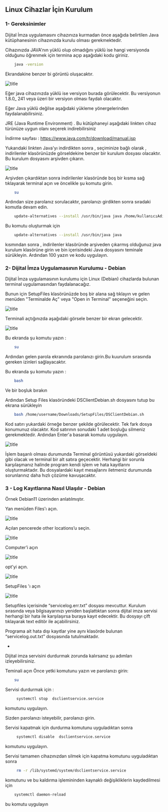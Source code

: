 
## Linux Cihazlar İçin Kurulum

### 1- Gereksinimler

Dijital İmza uygulamasını cihazınıza kurmadan önce aşağıda belirtilen Java kütüphanesinin cihazınızda kurulu olması gerekmektedir.

Cihazınızda JAVA'nın yüklü olup olmadığını yüklü  ise hangi versiyonda olduğunu öğrenmek için termina açıp aşağıdaki kodu giriniz.

```sh 
	java -version
```

Ekrandakine benzer bi görüntü oluşacaktır.

![title](Images/Debian/java-version-check.png)

Eğer java cihazınızda yüklü ise versiyon burada görülecektir. Bu versiyonun 1.8.0_ 241 veya üzeri bir versiyon olması faydalı olacaktır.

Eğer Java yüklü değilse aşağıdaki yükleme yönergelerinden faydalanabilirsiniz.

JRE (Java Runtime Environment) . Bu kütüphaneyi aşağıdaki linkten cihaz türünüze uygun olanı seçerek indirebilirsiniz

İndirme sayfası : https://www.java.com/tr/download/manual.jsp

Yukarıdaki linkten Java'yı indirdikten sonra , seçiminize bağlı olarak , indirilenler klasörünüzde görseldekine benzer bir kurulum dosyası olacaktır. Bu kurulum dosyasını arşivden çıkarın.

![title](Images/Debian/resim1.png)

Arşivden çıkardıktan sonra indirilenler klasöründe boş bir kısma sağ tıklayarak terminal açın ve öncelikle şu komutu girin.

```sh 
	su
```

Ardından size parolanız sorulacaktır, parolanızı girdikten sonra sıradaki komutla devam edin.

```sh 
	update-alternatives --install /usr/bin/java java /home/kullanıcıAdınız/Downloads/jre-8u241-linux-x64/jre1.8.0_241/bin/java 100
```

Bu komutu oluşturmak için 

```sh 
	update-alternatives --install /usr/bin/java java 
```

kısmından sonra , indirilenler klasöründe arşiveden çıkarmış olduğunuz java kurulum klasörüne girin ve bin içerisindeki Java dosyasını teminale sürükleyin.
Ardından 100 yazın ve kodu uygulayın.

### 2- Dijital İmza Uygulamasının Kurulumu - Debian

Dijital İmza uygulamasının kurulumu için Linux (Debian) cihazlarda bulunan terminal uygulamasından faydalanacağız.

Bunun için SetupFiles klasörünüzde boş bir alana sağ tıklayın ve gelen menüden "Terminalde Aç" veya "Open in Terminal"
seçeneğini seçin.

![title](Images/Debian/resim2.png)


Terminali açtığınızda aşağıdaki görsele benzer bir ekran gelecektir. 

![title](Images/Debian/resim3.png)

Bu ekranda şu komutu yazın :
```sh 
	su
```
Ardından gelen parola ekranında parolanızı girin.Bu kuurulum sırasında gereken izinleri sağlayacaktır.

Bu ekranda şu komutu yazın :
```sh 
	bash
```

Ve bir boşluk bırakın

Ardından Setup Files klasöründeki DSClientDebian.sh dosyasını tutup bu ekrana sürükleyin

```sh 
	bash /home/username/Downloads/SetupFiles/DSClientDebian.sh
```
Kod satırı yukardaki örneğe benzer şekilde görülecektir. Tek fark dosya konumunuz olacaktır.
Kod satırının sonudaki 1 adet boşluğu silmeniz gerekmektedir.
Ardından Enter'a basarak komutu uygulayın.



![title](Images/Debian/resim4.png)

İşlem başarılı olması durumunda Terminal görüntüsü yukardaki görseldeki gibi olacak ve terminal bir alt satıra geçecektir.
Herhangi bir sorunla karşılaşmanız halinde program kendi işlem ve hata kayıtlarını oluşturmaktadır. Bu dosyalardaki kayıt mesajlarını iletmeniz durumunda sorunlarınız daha hızlı çözüme kavuşacaktır.





### 3 - Log Kayıtlarına  Nasıl Ulaşılır - Debian

Örnek Debian11 üzerinden anlatılmıştır.

Yan menüden Files'ı açın.

![title](Images/Debian/resim5.png)

Açılan pencerede other locations’u seçin.

![title](Images/Debian/resim6.png)


Computer’i açın

![title](Images/Debian/resim7.png)

opt'yi açın.

![title](Images/Debian/resim8.png)

SetupFiles 'ı açın

![title](Images/Debian/resim9.png)


Setupfiles içerisinde “servicelog.err.txt” dosyası mevcuttur.
Kurulum sırasında veya bilgisayarınızı yeniden başlattıktan sonra dijital imza servisi herhangi bir hata ile karşılaşırsa buraya kayıt edecektir.
Bu dosyayı çift tıklayarak text editör ile açabilirsiniz.

Programa ait hata dışı kayıtlar yine aynı klasörde bulunan “servicelog.out.txt” dosyasında tutulmaktadır.

-
Dijital imza servisini  durdurmak zorunda kalırsanız  şu adımları izleyebilirsiniz.

Teminali açın
Önce yetki komutunu yazın ve parolanızı girin:

```sh 
	su
```

Servisi durdurmak için :  

```sh 
	 systemctl stop  dsclientservice.service
```
komutunu uygulayın.

Sizden parolanızı isteyebilir, parolanızı girin.
 
Servisi kapatmak için durdurma komutunu uyguladıktan sonra
```sh 
	 systemctl disable  dsclientservice.service
```
komutunu uygulayın.

Servisi tamamen cihazınızdan silmek için kapatma komutunu uyguladıktan sonra
```sh 
	 rm -r /lib/systemd/system/dsclientservice.service
```
komutunu ve bu kaldırma işlemininden kaynaklı değişikliklerin  kaydedilmesi için

```sh 
	systemctl daemon-reload
```

bu komutu uygulayın

